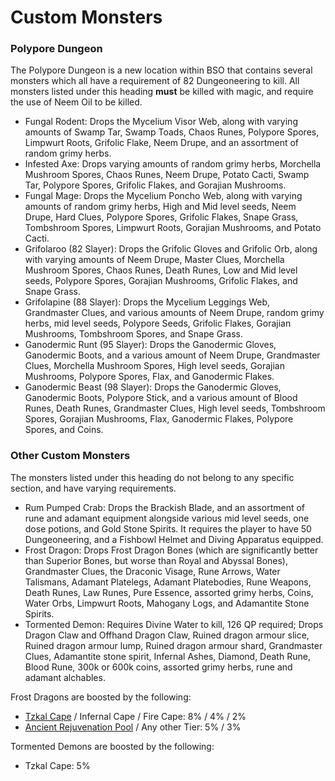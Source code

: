 # Custom Monsters

### Polypore Dungeon

The Polypore Dungeon is a new location within BSO that contains several monsters which all have a requirement of 82 Dungeoneering to kill. All monsters listed under this heading **must** be killed with magic, and require the use of Neem Oil to be killed.

* Fungal Rodent: Drops the Mycelium Visor Web, along with varying amounts of Swamp Tar, Swamp Toads, Chaos Runes, Polypore Spores, Limpwurt Roots, Grifolic Flake, Neem Drupe, and an assortment of random grimy herbs.
* Infested Axe: Drops varying amounts of random grimy herbs, Morchella Mushroom Spores, Chaos Runes, Neem Drupe, Potato Cacti, Swamp Tar, Polypore Spores, Grifolic Flakes, and Gorajian Mushrooms.
* Fungal Mage: Drops the Mycelium Poncho Web, along with varying amounts of random grimy herbs, High and Mid level seeds, Neem Drupe, Hard Clues, Polypore Spores, Grifolic Flakes, Snape Grass, Tombshroom Spores, Limpwurt Roots, Gorajian Mushrooms, and Potato Cacti.
* Grifolaroo (82 Slayer): Drops the Grifolic Gloves and Grifolic Orb, along with varying amounts of Neem Drupe, Master Clues, Morchella Mushroom Spores, Chaos Runes, Death Runes, Low and Mid level seeds, Polypore Spores, Gorajian Mushrooms, Grifolic Flakes, and Snape Grass.
* Grifolapine (88 Slayer): Drops the Mycelium Leggings Web, Grandmaster Clues, and various amounts of Neem Drupe, random grimy herbs, mid level seeds, Polypore Seeds, Grifolic Flakes, Gorajian Mushrooms, Tombshroom Spores, and Snape Grass.
* Ganodermic Runt (95 Slayer): Drops the Ganodermic Gloves, Ganodermic Boots, and a various amount of Neem Drupe, Grandmaster Clues, Morchella Mushroom Spores, High level seeds, Gorajian Mushrooms, Polypore Spores, Flax, and Ganodermic Flakes.
* Ganodermic Beast (98 Slayer): Drops the Ganodermic Gloves, Ganodermic Boots, Polypore Stick, and a various amount of Blood Runes, Death Runes, Grandmaster Clues, High level seeds, Tombshroom Spores, Gorajian Mushrooms, Flax, Ganodermic Flakes, Polypore Spores, and Coins.

### Other Custom Monsters

The monsters listed under this heading do not belong to any specific section, and have varying requirements.

* Rum Pumped Crab: Drops the Brackish Blade, and an assortment of rune and adamant equipment alongside various mid level seeds, one dose potions, and Gold Stone Spirits. It requires the player to have 50 Dungeoneering, and a Fishbowl Helmet and Diving Apparatus equipped.
* Frost Dragon: Drops Frost Dragon Bones (which are significantly better than Superior Bones, but worse than Royal and Abyssal Bones), Grandmaster Clues, the Draconic Visage, Rune Arrows, Water Talismans, Adamant Platelegs, Adamant Platebodies, Rune Weapons, Death Runes, Law Runes, Pure Essence, assorted grimy herbs, Coins, Water Orbs, Limpwurt Roots, Mahogany Logs, and Adamantite Stone Spirits.
* Tormented Demon: Requires Divine Water to kill, 126 QP required; Drops Dragon Claw and Offhand Dragon Claw, Ruined dragon armour slice, Ruined dragon armour lump, Ruined dragon armour shard, Grandmaster Clues, Adamantite stone spirit, Infernal Ashes, Diamond, Death Rune, Blood Rune, 300k or 600k coins, assorted grimy herbs, rune and adamant alchables.

Frost Dragons are boosted by the following:

* [Tzkal Cape](https://bso-wiki.oldschool.gg/minigames/emerged-zuk-inferno) / Infernal Cape / Fire Cape: 8% / 4% / 2%
* [Ancient Rejuvenation Pool](https://bso-wiki.oldschool.gg/skills/construction) / Any other Tier: 5% / 3%

Tormented Demons are boosted by the following:

* Tzkal Cape: 5%
